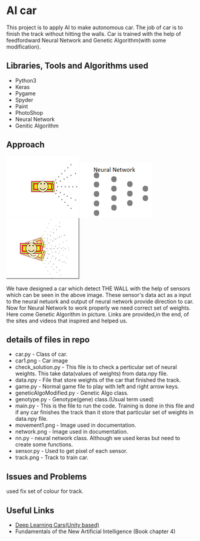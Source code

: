 # AI car
This project is to apply AI to make autonomous car. The job of car is to finish the track without hitting the walls. Car is trained with the help of feedfordward Neural Network and Genetic Algorithm(with some modification).

## Libraries, Tools and Algorithms used
* Python3 
* Keras
* Pygame
* Spyder
* Paint
* PhotoShop
* Neural Network
* Genitic Algorithm

## Approach
 ![Car](car1.png "Car") ![NN](network.png "NN") ![Output](movement1.png "Car")
 
 We have designed a car which detect THE WALL with the help of sensors which can be seen in the above image. These sensor's data act as a input to the neural netuork and output of neural network provide direction to car. Now for Neural Network to work properly we need correct set of weights. Here come Genetic Algorithm in picture. Links are provided,in the end, of the sites and videos that inspired and helped us.
 
## details of files in repo 

* car.py -	Class of car.
* car1.png -	Car image
* check_solution.py	- This file is to check a perticular set of neural weights. This take data(values of weights) from data.npy file.  
* data.npy	- File that store weights of the car that finished the track.
* game.py	- Normal game file to play with left and right arrow keys.
* geneticAlgoModified.py	- Genetic Algo class.
* genotype.py	- Genotype(gene) class.(Usual term used)
* main.py -	This is the file to run the code. Training is done in this file and if any car finishes the track than it store that particular set of weights in data.npy file.
* movement1.png -	Image used in documentation.
* network.png - Image used in documentation.
* nn.py	- neural network class. Although we used keras but need to create some functions.
* sensor.py	- Used to get pixel of each sensor.
* track.png - Track to train car.

## Issues and Problems
 used fix set of colour for track.
 
## Useful Links
* [Deep Learning Cars(Unity based)](https://www.youtube.com/watch?v=Aut32pR5PQA)
* Fundamentals of the New Artificial Intelligence (Book chapter 4)

